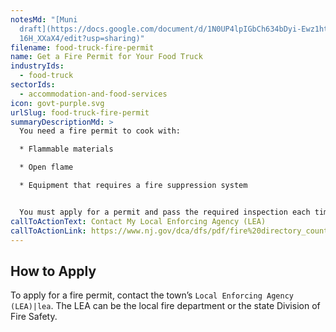 ```yaml
---
notesMd: "[Muni
  draft](https://docs.google.com/document/d/1N0UP4lpIGbCh634bDyi-Ewz1htbaAawT3y\
  16H_XXaX4/edit?usp=sharing)"
filename: food-truck-fire-permit
name: Get a Fire Permit for Your Food Truck
industryIds:
  - food-truck
sectorIds:
  - accommodation-and-food-services
icon: govt-purple.svg
urlSlug: food-truck-fire-permit
summaryDescriptionMd: >
  You need a fire permit to cook with:

  * Flammable materials

  * Open flame

  * Equipment that requires a fire suppression system


  You must apply for a permit and pass the required inspection each time you set up in a new town or event location.
callToActionText: Contact My Local Enforcing Agency (LEA)
callToActionLink: https://www.nj.gov/dca/dfs/pdf/fire%20directory_county%20summary/fire_code_enforcement_director.pdf
---
```

## How to Apply
To apply for a fire permit, contact the town’s `Local Enforcing Agency (LEA)|lea`. The LEA can be the local fire department or the state Division of Fire Safety.
